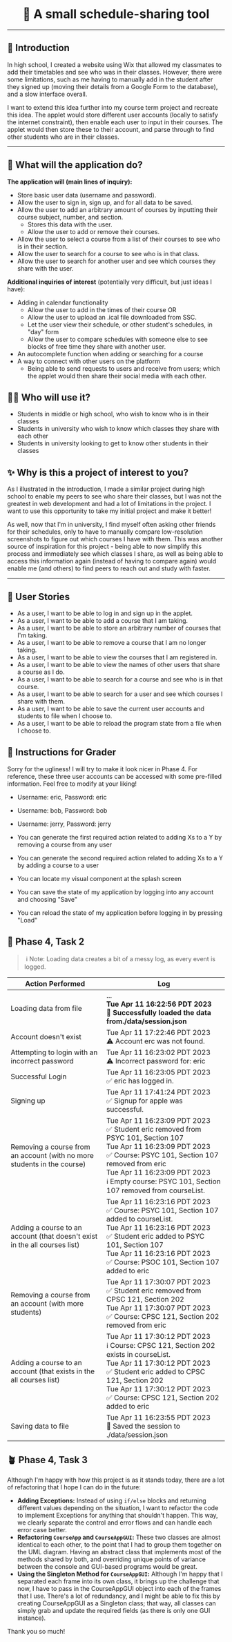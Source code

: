 <h1 align="center"> 📅 ️A small schedule-sharing tool</h1>

---

## 🌱 Introduction
In high school, I created a website using Wix that allowed my classmates to add their timetables 
and see who was in their classes. However, there were some limitations, such as me having to
manually add in the student after they signed up (moving their details from a Google Form to the database),
and a slow interface overall.

I want to extend this idea further into my course term project and recreate this idea. The applet would
store different user accounts (locally to satisfy the internet constraint), then enable each user to input
in their courses. The applet would then store these to their account, and parse through to find other students
who are in their classes.

---
## 💾 What will the application do?

**The application will (main lines of inquiry):**
- Store basic user data (username and password).
- Allow the user to sign in, sign up, and for  all data to be saved.
- Allow the user to add an arbitrary amount of courses by inputting
their course subject, number, and section.
  - Stores this data with the user.
  - Allow the user to add or remove their courses.
- Allow the user to select a course from a list of their courses to see who is in their section.
- Allow the user to search for a course to see who is in that class.
- Allow the user to search for another user and see which courses they share with the user.

**Additional inquiries of interest** (potentially very difficult, but just ideas I have):
- Adding in calendar functionality
  - Allow the user to add in the times of their course OR
  - Allow the user to upload an .ical file downloaded from SSC.
  - Let the user view their schedule, or other student's schedules, in "day" form
  - Allow the user to compare schedules with someone else to see blocks of free time they share with another user.
- An autocomplete function when adding or searching for a course
- A way to connect with other users on the platform
  - Being able to send requests to users and receive from users; which the applet
  would then share their social media with each other.

## 🧑‍🦰 Who will use it?

- Students in middle or high school, who wish to know who is in their classes
- Students in university who wish to know which classes they share with each other 
- Students in university looking to get to know other students in their classes

## ✨ Why is this a project of interest to you?

As I illustrated in the introduction, I made a similar project during high school to enable my peers to see who share
their classes, but I was not the greatest in web development and had a lot of limitations in the project.
I want to use this opportunity to take my initial project and make it better! 

As well, now that I'm in university, I find myself often asking other friends for their schedules, only to have to manually
compare low-resolution screenshots to figure out which courses I have with them. This was another source of inspiration
for this project - being able to now simplify this process and immediately see which classes I share, as well as being
able to access this information again (instead of having to compare again) would enable me (and others) to find peers
to reach out and study with faster.

---

## 👤 User Stories

- As a user, I want to be able to log in and sign up in the applet.
- As a user, I want to be able to add a course that I am taking.
- As a user, I want to be able to store an arbitrary number of courses that I'm taking.
- As a user, I want to be able to remove a course that I am no longer taking.
- As a user, I want to be able to view the courses that I am registered in.
- As a user, I want to be able to view the names of other users that share a course as I do.
- As a user, I want to be able to search for a course and see who is in that course.
- As a user, I want to be able to search for a user and see which courses I share with them.
- As a user, I want to be able to save the current user accounts and students to file when I choose to.
- As a user, I want to be able to reload the program state from a file when I choose to.

## 🛝 Instructions for Grader
Sorry for the ugliness! I will try to make it look nicer in Phase 4.
For reference, these three user accounts can be accessed with some pre-filled information. Feel free to modify at your liking!

- Username: eric, Password: eric
- Username: bob, Password: bob
- Username: jerry, Password: jerry



- You can generate the first required action related to adding Xs to a Y by removing a course from any user
- You can generate the second required action related to adding Xs to a Y by adding a course to a user
- You can locate my visual component at the splash screen
- You can save the state of my application by logging into any account and choosing "Save"
- You can reload the state of my application before logging in by pressing "Load"

## 📜 Phase 4, Task 2
>️ ℹ️ Note: Loading data creates a bit of a messy log, as every event is logged.

| **Action Performed**                                                       | **Log**                                                                                                                                                                                                                                                                        |
|----------------------------------------------------------------------------|--------------------------------------------------------------------------------------------------------------------------------------------------------------------------------------------------------------------------------------------------------------------------------|
| Loading data from file                                                     | ...<br/>**Tue Apr 11 16:22:56 PDT 2023 <br/>📜 Successfully loaded the data from./data/session.json**                                                                                                                                                                          |
| Account doesn't exist                                                      | Tue Apr 11 17:22:46 PDT 2023<br/>⚠️ Account erc was not found.                                                                                                                                                                                                                 |
| Attempting to login with an incorrect password                             | Tue Apr 11 16:23:02 PDT 2023 <br/>⚠️ Incorrect password for: eric                                                                                                                                                                                                              |
| Successful Login                                                           | Tue Apr 11 16:23:05 PDT 2023<br/>✅ eric has logged in.                                                                                                                                                                                                                         |
| Signing up                                                                 | Tue Apr 11 17:41:24 PDT 2023<br/>✅ Signup for apple was successful.                                                                                                                                                                                                            |
| Removing a course from an account (with no more students in the course)    | Tue Apr 11 16:23:09 PDT 2023<br/>✅ Student eric removed from PSYC 101, Section 107<br/>Tue Apr 11 16:23:09 PDT 2023<br/>✅ Course: PSYC 101, Section 107 removed from eric<br/>Tue Apr 11 16:23:09 PDT 2023<br/>ℹ️ Empty course: PSYC 101, Section 107 removed from courseList. |
| Adding a course to an account (that doesn't exist in the all courses list) | Tue Apr 11 16:23:16 PDT 2023<br/>✅ Course: PSYC 101, Section 107 added to courseList.<br/>Tue Apr 11 16:23:16 PDT 2023<br/>✅ Student eric added to PSYC 101, Section 107<br/>Tue Apr 11 16:23:16 PDT 2023<br/>✅ Course: PSOC 101, Section 107 added to eric                    |
| Removing a course from an account (with more students)                     | Tue Apr 11 17:30:07 PDT 2023<br/>✅ Student eric removed from CPSC 121, Section 202<br/>Tue Apr 11 17:30:07 PDT 2023<br/>✅ Course: CPSC 121, Section 202 removed from eric                                                                                                      |
| Adding a course to an account (that exists in the all courses list)        | Tue Apr 11 17:30:12 PDT 2023<br/>ℹ️ Course: CPSC 121, Section 202 exists in courseList.<br/>Tue Apr 11 17:30:12 PDT 2023<br/>✅ Student eric added to CPSC 121, Section 202<br/>Tue Apr 11 17:30:12 PDT 2023<br/>✅ Course: CPSC 121, Section 202 added to eric                  |
| Saving data to file                                                        | Tue Apr 11 16:23:55 PDT 2023<br/>📜 Saved the session to ./data/session.json                                                                                                                                                                                                   |

## 🪴 Phase 4, Task 3

Although I'm happy with how this project is as it stands today, there are a lot of refactoring that I hope I can do in the future:

- **Adding Exceptions:** Instead of using `if/else` blocks and returning different values depending on the situation, I want to refactor the code to implement Exceptions for anything that shouldn't happen. This way, we clearly separate the control and error flows and can handle each error case better.
- **Refactoring `CourseApp` and `CourseAppGUI`:** These two classes are almost identical to each other, to the point that I had to group them together on the UML diagram. Having an abstract class that implements most of the methods shared by both, and overriding unique points of variance between the console and GUI-based programs would be great.
- **Using the Singleton Method for `CourseAppGUI`:** Although I'm happy that I separated each frame into its own class, it brings up the challenge that now, I have to pass in the CourseAppGUI object into each of the frames that I use. There's a lot of redundancy, and I might be able to fix this by creating CourseAppGUI as a Singleton class; that way, all classes can simply grab and update the required fields (as there is only one GUI instance).

Thank you so much!